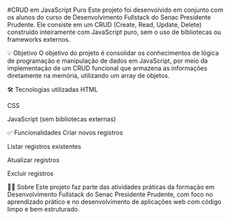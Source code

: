 ![]()

#CRUD em JavaScript Puro
Este projeto foi desenvolvido em conjunto com os alunos do curso de Desenvolvimento Fullstack do Senac Presidente Prudente. Ele consiste em um CRUD (Create, Read, Update, Delete) construído inteiramente com JavaScript puro, sem o uso de bibliotecas ou frameworks externos.

💡 Objetivo
O objetivo do projeto é consolidar os conhecimentos de lógica de programação e manipulação de dados em JavaScript, por meio da implementação de um CRUD funcional que armazena as informações diretamente na memória, utilizando um array de objetos.

🛠️ Tecnologias utilizadas
HTML

CSS

JavaScript (sem bibliotecas externas)

✅ Funcionalidades
Criar novos registros

Listar registros existentes

Atualizar registros

Excluir registros

👨‍🏫 Sobre
Este projeto faz parte das atividades práticas da formação em Desenvolvimento Fullstack do Senac Presidente Prudente, com foco no aprendizado prático e no desenvolvimento de aplicações web com código limpo e bem estruturado.
